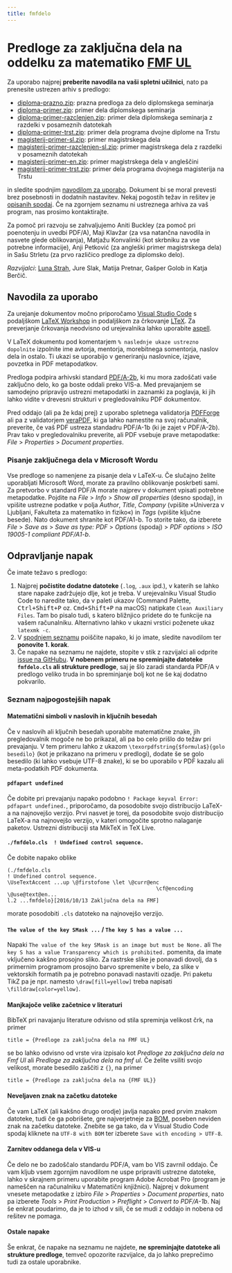 ```yaml
---
title: fmfdelo
---
```


# Predloge za zaključna dela na oddelku za matematiko [FMF UL](https://www.fmf.uni-lj.si/)

Za uporabo najprej **preberite navodila na vaši spletni učilnici**, nato pa prenesite ustrezen arhiv s predlogo:

- [diploma-prazno.zip](arhivi/diploma-prazno.zip): prazna predloga za delo diplomskega seminarja
- [diploma-primer.zip](arhivi/diploma-primer.zip): primer dela diplomskega seminarja
- [diploma-primer-razclenjen.zip](arhivi/diploma-primer-razclenjen.zip): primer dela diplomskega seminarja z razdelki v posameznih datotekah
- [diploma-primer-trst.zip](arhivi/diploma-primer-trst.zip): primer dela programa dvojne diplome na Trstu
- [magisterij-primer-sl.zip](arhivi/magisterij-primer-sl.zip): primer magistrskega dela
- [magisterij-primer-razclenjen-sl.zip](arhivi/magisterij-primer-razclenjen-sl.zip): primer magistrskega dela z razdelki v posameznih datotekah
- [magisterij-primer-en.zip](arhivi/magisterij-primer-en.zip): primer magistrskega dela v angleščini
- [magisterij-primer-trst.zip](arhivi/magisterij-primer-trst.zip): primer dela programa dvojnega magisterija na Trstu

in sledite spodnjim [navodilom za uporabo](#navodila-za-uporabo). Dokument bi se moral prevesti brez posebnosti in dodatnih nastavitev. Nekaj pogostih težav in rešitev je [opisanih spodaj](#odpravljanje-napak). Če na zgornjem seznamu ni ustreznega arhiva za vaš program, nas prosimo kontaktirajte.

Za pomoč pri razvoju se zahvaljujemo Aniti Buckley (za pomoč pri poenotenju in uvedbi PDF/A), Maji Klavžar (za vsa natančna navodila in nasvete glede oblikovanja), Matjažu Konvalinki (kot skrbniku za vse potrebne informacije), Anji Petković (za angleški primer magistrskega dela) in Sašu Strletu (za prvo različico predloge za diplomsko delo).

_Razvijalci_: [Luna Strah](mailto:strah.luna@gmail.com), Jure Slak, Matija Pretnar, Gašper Golob in Katja Berčič.

## Navodila za uporabo

Za urejanje dokumentov močno priporočamo [Visual Studio Code](https://code.visualstudio.com) s podaljškom [LaTeX Workshop](https://marketplace.visualstudio.com/items?itemName=James-Yu.latex-workshop) in podaljškom za črkovanje [LTeX](https://marketplace.visualstudio.com/items?itemName=valentjn.vscode-ltex). Za preverjanje črkovanja neodvisno od urejevalnika lahko uporabite [aspell](http://aspell.net/).

V LaTeX dokumentu pod komentarjem `% naslednje ukaze ustrezno dopolnite` izpolnite ime avtorja, mentorja, morebitnega somentorja, naslov dela in ostalo. Ti ukazi se uporabijo v generiranju naslovnice, izjave, povzetka in PDF metapodatkov.

Predloga podpira arhivski standard [PDF/A-2b](https://en.wikipedia.org/wiki/PDF/A), ki mu mora zadoščati vaše zaključno delo, ko ga boste oddali preko VIS-a. Med prevajanjem se samodejno pripravijo ustrezni metapodatki in zaznamki za poglavja, ki jih lahko vidite v drevesni strukturi v pregledovalniku PDF dokumentov.

Pred oddajo (ali pa že kdaj prej) z uporabo spletnega validatorja [PDFForge](https://www.pdfforge.org/pdfcreator-online/en/validate-pdfa) ali pa z validatorjem [veraPDF](https://openpreservation.org/tools/verapdf/), ki ga lahko namestite na svoj računalnik, preverite, če vaš PDF ustreza standadru PDF/A-1b (ki je zajet v PDF/A-2b). Prav tako v pregledovalniku preverite, ali PDF vsebuje prave metapodatke: _File_ > _Properties_ > _Document properties_.

### Pisanje zaključnega dela v Microsoft Wordu

Vse predloge so namenjene za pisanje dela v LaTeX-u. Če slučajno želite uporabljati Microsoft Word, morate za pravilno oblikovanje poskrbeti sami. Za pretvorbo v standard PDF/A morate najprev v dokument vpisati potrebne metapodatke. Pojdite na _File_ > _Info_ > _Show all properties_ (desno spodaj), in vpišite ustrezne podatke v polja _Author_, _Title_, _Company_ (vpišite »Univerza v Ljubljani, Fakulteta za matematiko in fiziko«) in _Tags_ (vpišite ključne besede). Nato dokument shranite kot PDF/A1-b. To storite tako, da izberete _File_ > _Save as_ > _Save as type: PDF_ > _Options_ (spodaj) > _PDF options_ > _ISO 19005-1 compliant PDF/A1-b_.

## Odpravljanje napak

Če imate težavo s predlogo:

1. Najprej **počistite dodatne datoteke** (`.log`, `.aux` ipd.), v katerih se lahko stare napake zadržujejo dlje, kot je treba. V urejevalniku Visual Studio Code to naredite tako, da v paleti ukazov (Command Palette, <kbd>Ctrl+Shift+P</kbd> oz. <kbd>Cmd+Shift+P</kbd> na macOS) natipkate `Clean Auxiliary Files`. Tam bo pisalo tudi, s katero bližnjico pridete do te funkcije na vašem računalniku. Alternativno lahko v ukazni vrstici poženete ukaz `latexmk -c`.
2. V [spodnjem seznamu](#seznam-najpogostejših-napak) poiščite napako, ki jo imate, sledite navodilom ter **ponovite 1. korak**.
3. Če napake na seznamu ne najdete, stopite v stik z razvijalci ali odprite [issue na GitHubu](https://github.com/ul-fmf/fmfdelo/issues/new). **V nobenem primeru ne spreminjajte datoteke `fmfdelo.cls` ali strukture predloge**, saj je šlo zaradi standarda PDF/A v predlogo veliko truda in bo spreminjanje bolj kot ne še kaj dodatno pokvarilo.

### Seznam najpogostejših napak

#### Matematični simboli v naslovih in ključnih besedah

Če v naslovih ali ključnih besedah uporabite matematične znake, jih pregledovalnik mogoče ne bo prikazal, ali pa bo celo prišlo do težav pri prevajanju. V tem primeru lahko z ukazom `\texorpdfstring{$formula$}{golo besedilo}` (kot je prikazano na primeru v predlogi), dodate še se golo besedilo (ki lahko vsebuje UTF-8 znake), ki se bo uporabilo v PDF kazalu ali meta-podatkih PDF dokumenta.

#### `pdfapart undefined`

Če dobite pri prevajanju napako podobno `! Package keyval Error: pdfapart undefined.`, priporočamo, da posodobite svojo distribucijo LaTeX-a na najnovejšo verzijo. Prvi nasvet je torej, da posodobite svojo distribucijo LaTeX-a na najnovejšo verzijo, v kateri omogočite sprotno nalaganje paketov. Ustrezni distribuciji sta MikTeX in TeX Live.

#### `./fmfdelo.cls  ! Undefined control sequence.`

Če dobite napako oblike

    (./fmfdelo.cls
    ! Undefined control sequence.
    \UseTextAccent ...up \@firstofone \let \@curr@enc
                                                    \cf@encoding \@use@text@en...
    l.2 ...fmfdelo}[2016/10/13 Zaključna dela na FMF]

morate posodobiti `.cls` datoteko na najnovejšo verzijo.

#### `The value of the key SMask ...` / `The key S has a value ...`

Napaki `The value of the key SMask is an image but must be None.` ali `The key S has a value Transparency which is prohibited.` pomenita, da imate vključeno kakšno prosojno sliko. Za rastrske slike je ponavadi dovolj, da s primernim programom prosojno barvo spremenite v belo, za slike v vektorskih formatih pa je potrebno ponavadi nastaviti ozadje. Pri paketu TikZ pa je npr. namesto `\draw[fill=yellow]` treba napisati `\filldraw[color=yellow]`.

#### Manjkajoče velike začetnice v literaturi

BibTeX pri navajanju literature odvisno od stila spreminja velikost črk, na primer

    title = {Predloge za zaključna dela na FMF UL}

se bo lahko odvisno od vrste vira izpisalo kot _Predloge za zaključna dela na Fmf Ul_ ali _Predloge za zaključna dela na fmf ul_. Če želite vsiliti svojo velikost, morate besedilo zaščiti z `{}`, na primer

    title = {Predloge za zaključna dela na {FMF UL}}

#### Neveljaven znak na začetku datoteke

Če vam LaTeX (ali kakšno drugo orodje) javlja napako pred prvim znakom datoteke, tudi če ga pobrišete, gre najverjetneje za [BOM](https://en.wikipedia.org/wiki/Byte_order_mark), poseben neviden znak na začetku datoteke. Znebite se ga tako, da v Visual Studio Code spodaj kliknete na `UTF-8 with BOM` ter izberete `Save with encoding > UTF-8`.

#### Zarnitev oddanega dela v VIS-u

Če delo ne bo zadoščalo standardu PDF/A, vam bo VIS zavrnil oddajo. Če vam kljub vsem zgornjim navodilom ne uspe pripraviti ustrezne datoteke, lahko v skrajnem primeru uporabite program Adobe Acrobat Pro (program je nameščen na računalniku v Matematični knjižnici). Najprej v dokument vnesete metapodatke z izbiro _File_ > _Properties_ > _Document properties_, nato pa izberete _Tools_ > _Print Production_ > _Preflight_ > _Convert to PDF/A-1b_. Naj še enkrat poudarimo, da je to izhod v sili, če se mudi z oddajo in nobena od rešitev ne pomaga.

#### Ostale napake

Še enkrat, če napake na seznamu ne najdete, **ne spreminjajte datoteke ali strukture predloge**, temveč opozorite razvijalce, da jo lahko preprečimo tudi za ostale uporabnike.
